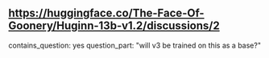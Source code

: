 ## https://huggingface.co/The-Face-Of-Goonery/Huginn-13b-v1.2/discussions/2

contains_question: yes
question_part: "will v3 be trained on this as a base?"